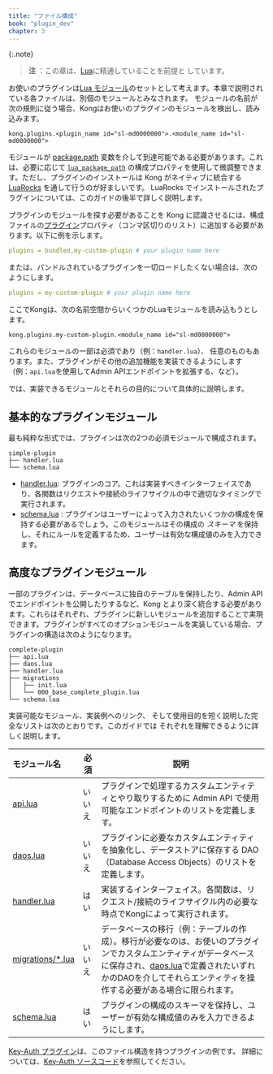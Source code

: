 ```yaml
---
title: "ファイル構成"
book: "plugin_dev"
chapter: 3
---
```

{:.note}
> 
> **注** ：この章は、[Lua](http://www.lua.org/)に精通していることを前提と
> しています。

お使いのプラグインは[Lua
モジュール](http://www.lua.org/manual/5.1/manual.html#5.3)のセットとして考えます。本章で説明されている各ファイルは、別個のモジュールとみなされます。
モジュールの名前が次の規則に従う場合、Kongはお使いのプラグインのモジュールを検出し、読み込みます。

    kong.plugins.<plugin_name id="sl-md0000000">.<module_name id="sl-md0000000">

モジュールが [package.path](http://www.lua.org/manual/5.1/manual.html#pdf-package.path)
変数を介して到達可能である必要があります。これは、必要に応じて
[`lua_package_path`](/gateway/{{page.release}}/reference/configuration/#lua_package_path)
の構成プロパティを使用して微調整できます。ただし、プラグインのインストールは Kong がネイティブに統合する [LuaRocks](https://luarocks.org/) を通して行うのが好ましいです。
LuaRocks でインストールされたプラグインについては、このガイドの後半で詳しく説明します。

プラグインのモジュールを探す必要があることを Kong に認識させるには、構成ファイルの[プラグイン](/gateway/{{page.release}}/reference/configuration/#plugins)プロパティ（コンマ区切りのリスト）に追加する必要があります。以下に例を示します。

```yaml
plugins = bundled,my-custom-plugin # your plugin name here
```

または、バンドルされているプラグインを一切ロードしたくない場合は、次のようにします。

```yaml
plugins = my-custom-plugin # your plugin name here
```

ここでKongは、次の名前空間からいくつかのLuaモジュールを読み込もうとします。

    kong.plugins.my-custom-plugin.<module_name id="sl-md0000000">

これらのモジュールの一部は必須であり（例：`handler.lua`）、
任意のものもあります。また、プラグインがその他の追加機能を実装できるようにします
（例：`api.lua`を使用してAdmin APIエンドポイントを拡張する、など）。

では、実装できるモジュールとそれらの目的について具体的に説明します。

基本的なプラグインモジュール
--------------

最も純粋な形式では、プラグインは次の2つの必須モジュールで構成されます。

    simple-plugin
    ├── handler.lua
    └── schema.lua

* [handler.lua](https://github.com/Kong/kong/blob/master/kong/plugins/basic-auth/handler.lua): プラグインのコア。これは実装すべきインターフェイスであり、各関数はリクエストや接続のライフサイクルの中で適切なタイミングで実行されます。
* [schema.lua](https://github.com/Kong/kong/blob/master/kong/plugins/basic-auth/schema.lua) : プラグインはユーザーによって入力されたいくつかの構成を保持する必要があるでしょう。このモジュールはその構成の *スキーマ* を保持し、それにルールを定義するため、ユーザーは有効な構成値のみを入力できます。

高度なプラグインモジュール
-------------

一部のプラグインは、データベースに独自のテーブルを保持したり、Admin APIでエンドポイントを公開したりするなど、Kong とより深く統合する必要があります。これらはそれぞれ、プラグインに新しいモジュールを追加することで実現できます。プラグインがすべてのオプションモジュールを実装している場合、プラグインの構造は次のようになります。

    complete-plugin
    ├── api.lua
    ├── daos.lua
    ├── handler.lua
    ├── migrations
    │   ├── init.lua
    │   └── 000_base_complete_plugin.lua
    └── schema.lua

実装可能なモジュール、実装例へのリンク、
そして使用目的を短く説明した完全なリストは次のとおりです。このガイドでは
それぞれを理解できるように詳しく説明します。

| モジュール名                                                                                            | 必須  |                                                                                                 説明                                                                                                 |
|:--------------------------------------------------------------------------------------------------|-----|----------------------------------------------------------------------------------------------------------------------------------------------------------------------------------------------------|
| [api.lua](https://github.com/Kong/kong/blob/master/kong/plugins/prometheus/api.lua)               | いいえ | プラグインで処理するカスタムエンティティとやり取りするために Admin API で使用可能なエンドポイントのリストを定義します。                                                                                                                                  |
| [daos.lua](https://github.com/Kong/kong/blob/master/kong/plugins/basic-auth/daos.lua)             | いいえ | プラグインに必要なカスタムエンティティを抽象化し、データストアに保存する DAO（Database Access Objects）のリストを定義します。                                                                                                                       |
| [handler.lua](https://github.com/Kong/kong/blob/master/kong/plugins/basic-auth/handler.lua)       | はい  | 実装するインターフェイス。各関数は、リクエスト/接続のライフサイクル内の必要な時点でKongによって実行されます。                                                                                                                                          |
| [migrations/\*.lua](https://github.com/Kong/kong/tree/master/kong/plugins/basic-auth/migrations) | いいえ | データベースの移行（例：テーブルの作成）。移行が必要なのは、お使いのプラグインでカスタムエンティティがデータベースに保存され、[daos.lua](https://github.com/Kong/kong/blob/master/kong/plugins/basic-auth/daos.lua)で定義されたいずれかのDAOを介してそれらエンティティを操作する必要がある場合に限られます。 |
| [schema.lua](https://github.com/Kong/kong/blob/master/kong/plugins/basic-auth/schema.lua)         | はい  | プラグインの構成のスキーマを保持し、ユーザーが有効な構成値のみを入力できるようにします。                                                                                                                                                       |

[Key\-Auth プラグイン](/hub/kong-inc/key-auth/)は、このファイル構造を持つプラグインの例です。
詳細については、[Key\-Auth ソースコード](https://github.com/Kong/kong/tree/master/kong/plugins/key-auth)を参照してください。

